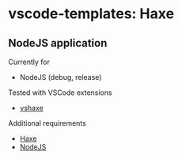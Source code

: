 # vscode-templates: Haxe

## NodeJS application

Currently for
* NodeJS (debug, release)

Tested with VSCode extensions
* [vshaxe](https://marketplace.visualstudio.com/items?itemName=nadako.vshaxe)

Additional requirements
* [Haxe](https://haxe.org)
* [NodeJS](https://nodejs.org)
